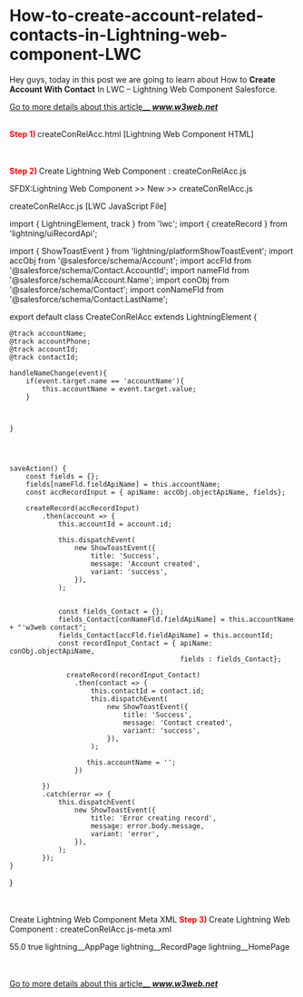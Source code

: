 # How-to-create-account-related-contacts-in-Lightning-web-component-LWC

<p>Hey guys, today in this post we are going to learn about How to <strong>Create Account With Contact</strong> In LWC – Lightning Web Component Salesforce.</p>

<a href="https://www.w3web.net/create-account-with-contact-in-lwc/">Go to more details about this article__  <b><i>www.w3web.net</i></b></a><br/><br/>


<strong style="color:#ff0000;">Step 1) </strong> createConRelAcc.html [Lightning Web Component HTML]

  <template>
    <lightning-card title="How to Create Account With Contact In LWC" icon-name="standard:account">
        <div class="slds-grid slds-wrap">
            <div class="slds-col slds-col-size_12-of-12 slds-p-horizontal_medium slds-m-bottom_medium">
              <lightning-input label="Name"
                onchange={handleNameChange} 
                value={accountName}
                name="accountName"
                class="slds-m-bottom_x-small"></lightning-input>
              </div>

              
              <div class="slds-col slds-col-size_12-of-12 slds-p-horizontal_medium slds-m-bottom_medium slds-p-top_medium">
                <lightning-button label="Save"
                variant="brand"
                onclick={saveAction}></lightning-button>
              </div>
           </div>   
     </lightning-card>
</template>

<br/><br/>
<strong style="color:#ff0000;">Step 2) </strong> Create Lightning Web Component : createConRelAcc.js

SFDX:Lightning Web Component >> New >> createConRelAcc.js

createConRelAcc.js [LWC JavaScript File]

   import { LightningElement, track } from 'lwc';
 import { createRecord } from 'lightning/uiRecordApi';
 
 import { ShowToastEvent } from 'lightning/platformShowToastEvent';
 import accObj from '@salesforce/schema/Account';
 import accFld from '@salesforce/schema/Contact.AccountId';
 import nameFld from '@salesforce/schema/Account.Name';
 import conObj from '@salesforce/schema/Contact';
 import conNameFld from '@salesforce/schema/Contact.LastName';

export default class CreateConRelAcc extends LightningElement {

    @track accountName;
    @track accountPhone;
    @track accountId; 
    @track contactId; 
   
    handleNameChange(event){   
        if(event.target.name == 'accountName'){
            this.accountName = event.target.value;
        }  
         
       
       
    }


    
  
    saveAction() {
        const fields = {};
        fields[nameFld.fieldApiName] = this.accountName;
        const accRecordInput = { apiName: accObj.objectApiName, fields};
       
        createRecord(accRecordInput)
            .then(account => {
                this.accountId = account.id;
               
                this.dispatchEvent(
                    new ShowToastEvent({
                        title: 'Success',
                        message: 'Account created',
                        variant: 'success',
                    }),
                );
               
               
                const fields_Contact = {};
                fields_Contact[conNameFld.fieldApiName] = this.accountName + "'w3web contact";
                fields_Contact[accFld.fieldApiName] = this.accountId; 
                const recordInput_Contact = { apiName: conObj.objectApiName,
                                              fields : fields_Contact};
                 
                  createRecord(recordInput_Contact)
                    .then(contact => {
                        this.contactId = contact.id;
                        this.dispatchEvent(
                            new ShowToastEvent({
                                title: 'Success',
                                message: 'Contact created',
                                variant: 'success',
                            }),
                        );
 
                       this.accountName = ''; 
                    })
 
            })
            .catch(error => {
                this.dispatchEvent(
                    new ShowToastEvent({
                        title: 'Error creating record',
                        message: error.body.message,
                        variant: 'error',
                    }),
                );
            });
    }


}



<br/><br/>
Create Lightning Web Component Meta XML
<strong style="color:#ff0000;">Step 3) </strong> Create Lightning Web Component : createConRelAcc.js-meta.xml

   <?xml version="1.0" encoding="UTF-8"?>
<LightningComponentBundle xmlns="http://soap.sforce.com/2006/04/metadata">
    <apiVersion>55.0</apiVersion>
    <isExposed>true</isExposed>
    <targets>
    <target>lightning__AppPage</target>
    <target>lightning__RecordPage</target>
    <target>lightning__HomePage</target>
  </targets>
</LightningComponentBundle>

<br/><br/>
<a href="https://www.w3web.net/create-account-with-contact-in-lwc/">Go to more details about this article__  <b><i>www.w3web.net</i></b></a><br/><br/>

